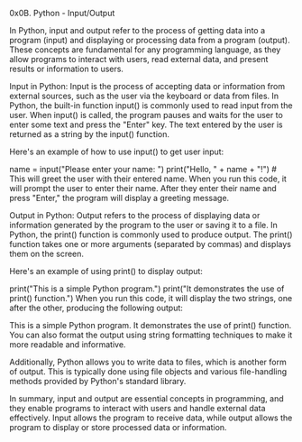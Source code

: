 0x0B. Python - Input/Output

In Python, input and output refer to the process of getting data into a program (input) and displaying or processing data from a program (output). These concepts are fundamental for any programming language, as they allow programs to interact with users, read external data, and present results or information to users.

Input in Python:
Input is the process of accepting data or information from external sources, such as the user via the keyboard or data from files. In Python, the built-in function input() is commonly used to read input from the user. When input() is called, the program pauses and waits for the user to enter some text and press the "Enter" key. The text entered by the user is returned as a string by the input() function.

Here's an example of how to use input() to get user input:

name = input("Please enter your name: ")
print("Hello, " + name + "!")  # This will greet the user with their entered name.
When you run this code, it will prompt the user to enter their name. After they enter their name and press "Enter," the program will display a greeting message.

Output in Python:
Output refers to the process of displaying data or information generated by the program to the user or saving it to a file. In Python, the print() function is commonly used to produce output. The print() function takes one or more arguments (separated by commas) and displays them on the screen.

Here's an example of using print() to display output:

print("This is a simple Python program.")
print("It demonstrates the use of print() function.")
When you run this code, it will display the two strings, one after the other, producing the following output:

This is a simple Python program.
It demonstrates the use of print() function.
You can also format the output using string formatting techniques to make it more readable and informative.

Additionally, Python allows you to write data to files, which is another form of output. This is typically done using file objects and various file-handling methods provided by Python's standard library.

In summary, input and output are essential concepts in programming, and they enable programs to interact with users and handle external data effectively. Input allows the program to receive data, while output allows the program to display or store processed data or information.
